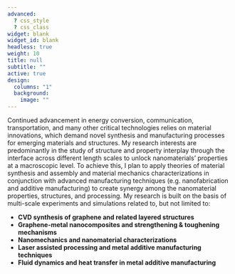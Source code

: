 ```yaml
---
advanced:
  ? css_style
  ? css_class
widget: blank
widget_id: blank
headless: true
weight: 10
title: null
subtitle: ""
active: true
design:
  columns: "1"
  background:
    image: ""
---
```

<span style="font-size: 1em; line-height: normal;">Continued advancement in energy conversion, communication, transportation, and many other critical technologies relies on material innovations, which demand novel synthesis and manufacturing processes for emerging materials and structures. My research interests are predominantly in the study of structure and property interplay through the interface across different length scales to unlock nanomaterials’ properties at a macroscopic level. To achieve this, I plan to apply theories of material synthesis and assembly and material mechanics characterizations in conjunction with advanced manufacturing techniques (e.g. nanofabrication and additive manufacturing) to create synergy among the nanomaterial properties, structures, and processing. My research is built on the basis of multi-scale experiments and simulations related to, but not limited to:</span>

* <span style="font-size: 1em;">**CVD synthesis of graphene and related layered structures**
* <span style="font-size: 1em;">**Graphene-metal nanocomposites and strengthening & toughening mechanisms**
* <span style="font-size: 1em;">**Nanomechanics and nanomaterial characterizations**
* <span style="font-size: 1em;">**Laser assisted processing and metal additive manufacturing techniques**
* <span style="font-size: 1em;">**Fluid dynamics and heat transfer in metal additive manufacturing**

